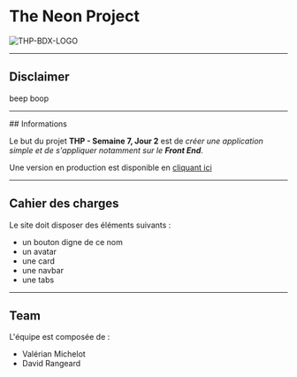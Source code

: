 # The Neon Project

![THP-BDX-LOGO](http://image.noelshack.com/fichiers/2018/45/1/1541412703-thpbdx1.png)

---
## Disclaimer

beep boop

---
## Informations

Le but du projet **THP - Semaine 7, Jour 2** est de _créer une application simple et de s'appliquer notamment sur le **Front End**_.

Une version en production est disponible en [cliquant ici](https://theneonproject.herokuapp.com/)

---
## Cahier des charges

Le site doit disposer des éléments suivants : 
* un bouton digne de ce nom    
* un avatar    
* une card    
* une navbar    
* une tabs

---
## Team

L'équipe est composée de : 

* Valérian Michelot
* David Rangeard

    